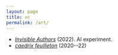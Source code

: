 ```yaml
---
layout: page
title: 𝔞𝔯𝔱
permalink: /art/
---
```


- [*Invisible Authors*](/art/invisible-authors.pdf) (2022). AI experiment.
- [*caedrix feuilleton*](https://caedrix.tumblr.com/) (2020--22)
